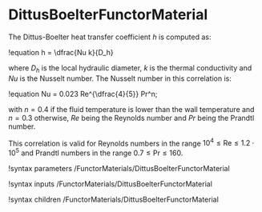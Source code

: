 # DittusBoelterFunctorMaterial

The Dittus-Boelter heat transfer coefficient $h$ is computed as:

!equation
h = \dfrac{Nu k}{D_h}

where $D_h$ is the local hydraulic diameter, $k$ is the thermal conductivity and $Nu$ is the Nusselt number.
The Nusselt number in this correlation is:

!equation
Nu = 0.023 Re^{\dfrac{4}{5}} Pr^n;

with $n = 0.4$ if the fluid temperature is lower than the wall temperature and $n = 0.3$ otherwise,
$Re$ being the Reynolds number and $Pr$ being the Prandtl number.

This correlation is valid for Reynolds numbers in the range $10^4 \leq \text{Re} \leq 1.2 \cdot 10^5$ and Prandtl numbers in the range $0.7 \leq \text{Pr} \leq 160$.

!syntax parameters /FunctorMaterials/DittusBoelterFunctorMaterial

!syntax inputs /FunctorMaterials/DittusBoelterFunctorMaterial

!syntax children /FunctorMaterials/DittusBoelterFunctorMaterial
